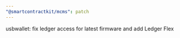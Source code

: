 ```yaml
---
"@smartcontractkit/mcms": patch
---
```


usbwallet: fix ledger access for latest firmware and add Ledger Flex
